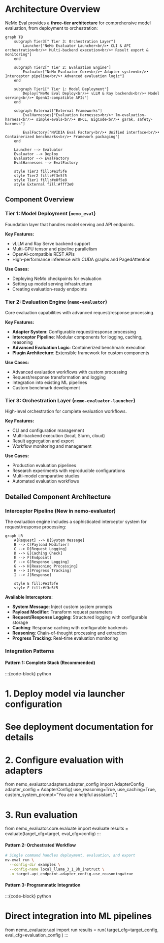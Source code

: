 # Architecture Overview

NeMo Eval provides a **three-tier architecture** for comprehensive model evaluation, from deployment to orchestration:

```{mermaid}
graph TB
    subgraph Tier3[" Tier 3: Orchestration Layer"]
        Launcher["NeMo Evaluator Launcher<br/>• CLI & API orchestration<br/>• Multi-backend execution<br/>• Result export & monitoring"]
    end
    
    subgraph Tier2[" Tier 2: Evaluation Engine"]
        Evaluator["NeMo Evaluator Core<br/>• Adapter system<br/>• Interceptor pipeline<br/>• Advanced evaluation logic"]
    end
    
    subgraph Tier1[" Tier 1: Model Deployment"]
        Deploy["NeMo Eval Deploy<br/>• vLLM & Ray backends<br/>• Model serving<br/>• OpenAI-compatible APIs"]
    end
    
    subgraph External["External Frameworks"]
        EvalHarnesses["Evaluation Harnesses<br/>• lm-evaluation-harness<br/>• simple-evals<br/>• BFCL, BigCode<br/>• garak, safety-harness"]
        
        EvalFactory["NVIDIA Eval Factory<br/>• Unified interface<br/>• Containerized benchmarks<br/>• Framework packaging"]
    end
    
    Launcher --> Evaluator
    Evaluator --> Deploy
    Evaluator --> EvalFactory
    EvalHarnesses --> EvalFactory
    
    style Tier3 fill:#e1f5fe
    style Tier2 fill:#f3e5f5  
    style Tier1 fill:#e8f5e8
    style External fill:#fff3e0
```

## Component Overview

### **Tier 1: Model Deployment** (`nemo_eval`)

Foundation layer that handles model serving and API endpoints.

**Key Features:**

- vLLM and Ray Serve backend support
- Multi-GPU tensor and pipeline parallelism
- OpenAI-compatible REST APIs
- High-performance inference with CUDA graphs and PagedAttention

**Use Cases:**

- Deploying NeMo checkpoints for evaluation
- Setting up model serving infrastructure
- Creating evaluation-ready endpoints

### **Tier 2: Evaluation Engine** (`nemo-evaluator`)

Core evaluation capabilities with advanced request/response processing.

**Key Features:**

- **Adapter System**: Configurable request/response processing
- **Interceptor Pipeline**: Modular components for logging, caching, reasoning
- **Advanced Evaluation Logic**: Containerized benchmark execution
- **Plugin Architecture**: Extensible framework for custom components

**Use Cases:**

- Advanced evaluation workflows with custom processing
- Request/response transformation and logging
- Integration into existing ML pipelines
- Custom benchmark development

### **Tier 3: Orchestration Layer** (`nemo-evaluator-launcher`)

High-level orchestration for complete evaluation workflows.

**Key Features:**

- CLI and configuration management
- Multi-backend execution (local, Slurm, cloud)
- Result aggregation and export
- Workflow monitoring and management

**Use Cases:**

- Production evaluation pipelines
- Research experiments with reproducible configurations
- Multi-model comparative studies
- Automated evaluation workflows

## Detailed Component Architecture

### **Interceptor Pipeline** (New in nemo-evaluator)

The evaluation engine includes a sophisticated interceptor system for request/response processing:

```{mermaid}
graph LR
    A[Request] --> B[System Message]
    B --> C[Payload Modifier]
    C --> D[Request Logging]
    D --> E[Caching Check]
    E --> F[Endpoint]
    F --> G[Response Logging]
    G --> H[Reasoning Processing]
    H --> I[Progress Tracking]
    I --> J[Response]
    
    style E fill:#e1f5fe
    style F fill:#f3e5f5
```

**Available Interceptors:**

- **System Message**: Inject custom system prompts
- **Payload Modifier**: Transform request parameters
- **Request/Response Logging**: Structured logging with configurable storage
- **Caching**: Response caching with configurable backends
- **Reasoning**: Chain-of-thought processing and extraction
- **Progress Tracking**: Real-time evaluation monitoring

### **Integration Patterns**

#### **Pattern 1: Complete Stack** (Recommended)

:::{code-block} python
# 1. Deploy model via launcher configuration
# See deployment documentation for details

# 2. Configure evaluation with adapters
from nemo_evaluator.adapters.adapter_config import AdapterConfig
adapter_config = AdapterConfig(
    use_reasoning=True,
    use_caching=True,
    custom_system_prompt="You are a helpful assistant."
)

# 3. Run evaluation
from nemo_evaluator.core.evaluate import evaluate
results = evaluate(target_cfg=target, eval_cfg=config)
:::

#### **Pattern 2: Orchestrated Workflow**

```bash
# Single command handles deployment, evaluation, and export
nv-eval run \
  --config-dir examples \
  --config-name local_llama_3_1_8b_instruct \
  -o target.api_endpoint.adapter_config.use_reasoning=true
```

#### **Pattern 3: Programmatic Integration**

:::{code-block} python
# Direct integration into ML pipelines
from nemo_evaluator.api import run
results = run(
    target_cfg=target_config,
    eval_cfg=evaluation_config
)
:::

